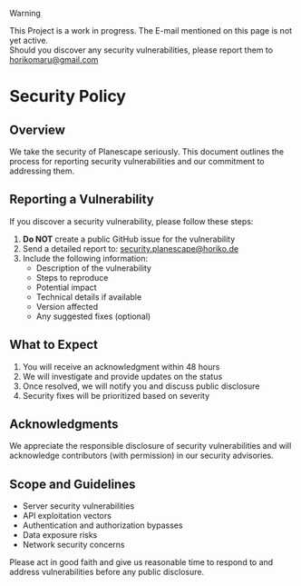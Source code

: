 > [!WARNING]  
> This Project is a work in progress. The E-mail mentioned on this page is not yet active.  
> Should you discover any security vulnerabilities, please report them to [horikomaru@gmail.com](mailto:horikomaru@gmail.com)

# Security Policy

## Overview

We take the security of Planescape seriously. This document outlines the process for reporting security vulnerabilities
and our commitment to addressing them.

## Reporting a Vulnerability

If you discover a security vulnerability, please follow these steps:

1. **Do NOT** create a public GitHub issue for the vulnerability
2. Send a detailed report to: [security.planescape@horiko.de](mailto:security.planescape@horiko.de)
3. Include the following information:
    - Description of the vulnerability
    - Steps to reproduce
    - Potential impact
    - Technical details if available
    - Version affected
    - Any suggested fixes (optional)

## What to Expect

1. You will receive an acknowledgment within 48 hours
2. We will investigate and provide updates on the status
3. Once resolved, we will notify you and discuss public disclosure
4. Security fixes will be prioritized based on severity

## Acknowledgments

We appreciate the responsible disclosure of security vulnerabilities and will acknowledge contributors (with permission)
in our security advisories.

## Scope and Guidelines

- Server security vulnerabilities
- API exploitation vectors
- Authentication and authorization bypasses
- Data exposure risks
- Network security concerns

Please act in good faith and give us reasonable time to respond to and address vulnerabilities before any public
disclosure.
